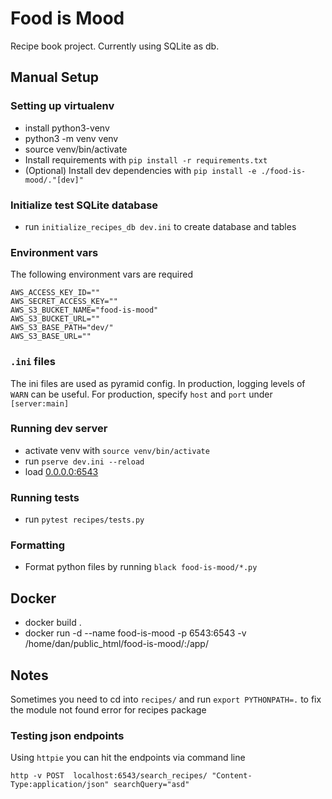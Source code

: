 # Food is Mood
Recipe book project. Currently using SQLite as db.

## Manual Setup
### Setting up virtualenv
  - install python3-venv
  - python3 -m venv venv
  - source venv/bin/activate
  - Install requirements with `pip install -r requirements.txt`
  - (Optional) Install dev dependencies with `pip install -e ./food-is-mood/."[dev]"`
  
### Initialize test SQLite database
  - run `initialize_recipes_db dev.ini` to create database and tables

### Environment vars
The following environment vars are required
```
AWS_ACCESS_KEY_ID=""
AWS_SECRET_ACCESS_KEY=""
AWS_S3_BUCKET_NAME="food-is-mood"
AWS_S3_BUCKET_URL=""
AWS_S3_BASE_PATH="dev/"
AWS_S3_BASE_URL=""
```

### `.ini` files
The ini files are used as pyramid config. In production, logging levels of `WARN` can be useful.
For production, specify `host` and `port` under `[server:main]`

### Running dev server
  - activate venv with `source venv/bin/activate`
  - run `pserve dev.ini --reload `
  - load [0.0.0.0:6543](http://0.0.0.0:6543/)
  
### Running tests
  - run `pytest recipes/tests.py`

### Formatting
  - Format python files by running `black food-is-mood/*.py`
  
## Docker
  - docker build .
  - docker run -d --name food-is-mood  -p 6543:6543 -v /home/dan/public_html/food-is-mood/:/app/ <container-id>
 

## Notes

Sometimes you need to cd into `recipes/` and run `export PYTHONPATH=.` to fix the module not found error for recipes package

### Testing json endpoints
Using `httpie` you can hit the endpoints via command line

```http -v POST  localhost:6543/search_recipes/ "Content-Type:application/json" searchQuery="asd"```



